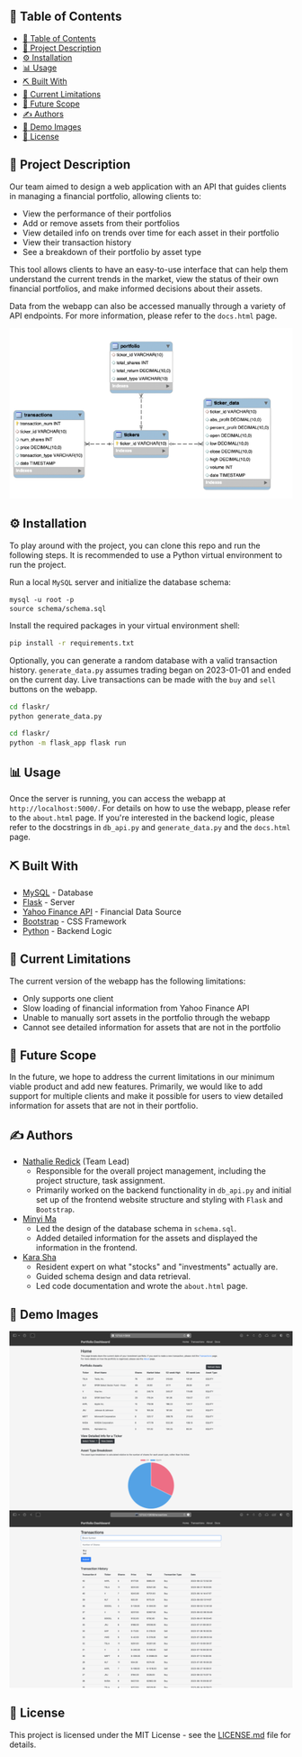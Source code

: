 ## 📝 Table of Contents

- [📝 Table of Contents](#-table-of-contents)
- [🧐 Project Description ](#-project-description-)
- [⚙️ Installation](#️-installation)
- [📊 Usage ](#-usage-)
- [⛏️ Built With ](#️-built-with-)
- [🪫 Current Limitations ](#-current-limitations-)
- [🚀 Future Scope ](#-future-scope-)
- [✍️ Authors ](#️-authors-)
- [📸 Demo Images ](#-demo-images-)
- [📃 License](#-license)

## 🧐 Project Description <a name = "description"></a>
Our team aimed to design a web application with an API that guides clients in managing a financial portfolio, allowing clients to:
- View the performance of their portfolios
- Add or remove assets from their portfolios
- View detailed info on trends over time for each asset in their portfolio
- View their transaction history
- See a breakdown of their portfolio by asset type

This tool allows clients to have an easy-to-use interface that can help them understand the current trends in the market, view the status of their own financial portfolios, and make informed decisions about their assets.

Data from the webapp can also be accessed manually through a variety of API endpoints. For more information, please refer to the `docs.html` page.

<!-- todo add db structure and a demo video(?) -->
![Image showing the database structure.](images/schema.png "Database Structure")

## ⚙️ Installation
To play around with the project, you can clone this repo and run the following steps. It is recommended to use a Python virtual environment to run the project. 

Run a local `MySQL` server and initialize the database schema:


```mysql
mysql -u root -p
source schema/schema.sql
```

Install the required packages in your virtual environment shell:
```bash
pip install -r requirements.txt
```

Optionally, you can generate a random database with a valid transaction history. `generate_data.py` assumes trading began on 2023-01-01 and ended on the current day. Live transactions can be made with the `buy` and `sell` buttons on the webapp. 
```bash
cd flaskr/
python generate_data.py
```

```bash
cd flaskr/
python -m flask_app flask run
```
## 📊 Usage <a name="usage"></a>

Once the server is running, you can access the webapp at `http://localhost:5000/`. For details on how to use the webapp, please refer to the `about.html` page. If you're interested in the backend logic, please refer to the docstrings in `db_api.py` and `generate_data.py` and the `docs.html` page.

## ⛏️ Built With <a name = "tech_stack"></a>
- [MySQL](https://www.mysql.com/) - Database
- [Flask](https://flask.palletsprojects.com/en/2.3.x/) - Server
- [Yahoo Finance API](https://finance.yahoo.com/) - Financial Data Source
- [Bootstrap](https://getbootstrap.com/) - CSS Framework
- [Python](https://www.python.org/) - Backend Logic

## 🪫 Current Limitations <a name = "limitations"></a>
The current version of the webapp has the following limitations:
- Only supports one client
- Slow loading of financial information from Yahoo Finance API
- Unable to manually sort assets in the portfolio through the webapp
- Cannot see detailed information for assets that are not in the portfolio
  
## 🚀 Future Scope <a name = "future_scope"></a>

In the future, we hope to address the current limitations in our minimum viable product and add new features. Primarily, we would like to add support for multiple clients and make it possible for users to view detailed information for assets that are not in their portfolio. 
## ✍️ Authors <a name = "authors"></a>

- [Nathalie Redick](https://github.com/nredick) (Team Lead)
  - Responsible for the overall project management, including the project structure, task assignment. 
  - Primarily worked on the backend functionality in `db_api.py` and initial set up of the frontend website structure and styling with `Flask` and `Bootstrap`.
- [Minyi Ma](https://github.com/Monicalr0)
  - Led the design of the database schema in `schema.sql`.
  - Added detailed information for the assets and displayed the information in the frontend.
- [Kara Sha](www.linkedin.com/in/kara-sha)
  - Resident expert on what "stocks" and "investments" actually are. 
  - Guided schema design and data retrieval.
  - Led code documentation and wrote the `about.html` page.

## 📸 Demo Images <a name = "demo"></a>

![Image showing the homepage.](images/home_demo.png "Homepage")
![Image showing the transactions page.](images/transactions_demo.png "Transactions")

## 📃 License

This project is licensed under the MIT License - see the [LICENSE.md](LICENSE.md) file for details. 